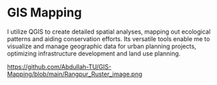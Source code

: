 # GIS Mapping
I utilize QGIS to create detailed spatial analyses, mapping out ecological patterns and aiding conservation efforts. Its versatile tools enable me to visualize and manage geographic data for urban planning projects, optimizing infrastructure development and land use planning.

https://github.com/Abdullah-TU/GIS-Mapping/blob/main/Rangpur_Ruster_image.png
